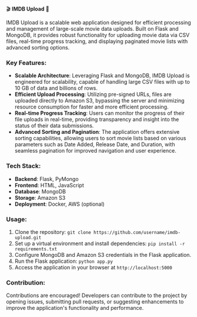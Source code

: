 

🎬 **IMDB Upload** 🎥

IMDB Upload is a scalable web application designed for efficient processing and management of large-scale movie data uploads. Built on Flask and MongoDB, it provides robust functionality for uploading movie data via CSV files, real-time progress tracking, and displaying paginated movie lists with advanced sorting options.

### Key Features:
- **Scalable Architecture**: Leveraging Flask and MongoDB, IMDB Upload is engineered for scalability, capable of handling large CSV files with up to 10 GB of data and billions of rows.
- **Efficient Upload Processing**: Utilizing pre-signed URLs, files are uploaded directly to Amazon S3, bypassing the server and minimizing resource consumption for faster and more efficient processing.
- **Real-time Progress Tracking**: Users can monitor the progress of their file uploads in real-time, providing transparency and insight into the status of their data submissions.
- **Advanced Sorting and Pagination**: The application offers extensive sorting capabilities, allowing users to sort movie lists based on various parameters such as Date Added, Release Date, and Duration, with seamless pagination for improved navigation and user experience.

### Tech Stack:
- **Backend**: Flask, PyMongo
- **Frontend**: HTML, JavaScript
- **Database**: MongoDB
- **Storage**: Amazon S3
- **Deployment**: Docker, AWS (optional)

### Usage:
1. Clone the repository: `git clone https://github.com/username/imdb-upload.git`
2. Set up a virtual environment and install dependencies: `pip install -r requirements.txt`
3. Configure MongoDB and Amazon S3 credentials in the Flask application.
4. Run the Flask application: `python app.py`
5. Access the application in your browser at `http://localhost:5000`

### Contribution:
Contributions are encouraged! Developers can contribute to the project by opening issues, submitting pull requests, or suggesting enhancements to improve the application's functionality and performance.

